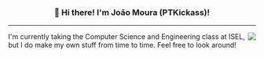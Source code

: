 <h3 align="center">👋 Hi there! I'm João Moura (PTKickass)! </h3>

---
<img align="right" src="https://github-readme-stats.vercel.app/api?username=ptkickass&count_private=true&show_icons=true" />
<div style="text-align:center text-justify:inter-word">I'm currently taking the Computer Science and Engineering class at ISEL, but I do make my own stuff from time to time. Feel free to look around!</div>
